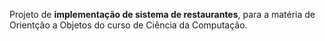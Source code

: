 Projeto de **implementação de sistema de restaurantes**, para a matéria de Orientção a Objetos do curso de Ciência da Computação.
